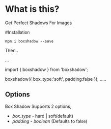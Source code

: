 # What is this?

Get Perfect Shadows For Images

#Installation

`npm i boxshadow --save`

Then..

...

import { boxshadow } from 'boxshadow';

boxshadow({
	box_type:'soft',
	padding:false
});
.....

## Options

Box Shadow Supports 2 options,
* *box_type* - hard | soft(default)
* *padding* - _boolean_ (Defaults to false)
